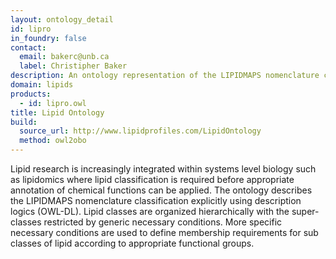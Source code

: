 ```yaml
---
layout: ontology_detail
id: lipro
in_foundry: false
contact: 
  email: bakerc@unb.ca
  label: Christipher Baker
description: An ontology representation of the LIPIDMAPS nomenclature classification.
domain: lipids
products: 
  - id: lipro.owl
title: Lipid Ontology
build:
  source_url: http://www.lipidprofiles.com/LipidOntology
  method: owl2obo
---
```


Lipid research is increasingly integrated within systems level biology such as lipidomics where lipid classification is required before appropriate annotation of chemical functions can be applied. The ontology describes the LIPIDMAPS nomenclature classification explicitly using description logics (OWL-DL). Lipid classes are organized hierarchically with the super-classes restricted by generic necessary conditions. More specific necessary conditions are used to define membership requirements for sub classes of lipid according to appropriate functional groups.
